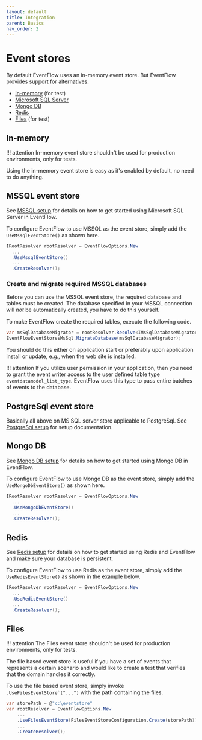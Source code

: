 ```yaml
---
layout: default
title: Integration
parent: Basics
nav_order: 2
---
```


# Event stores

By default EventFlow uses an in-memory event store. But EventFlow provides
support for alternatives.

- [In-memory](#in-memory) (for test)
- [Microsoft SQL Server](#mssql-event-store)
- [Mongo DB](#mongo-db)
- [Redis](#redis)
- [Files](#files) (for test)

## In-memory

!!! attention
    In-memory event store shouldn't be used for production environments, only for tests.

Using the in-memory event store is easy as it's enabled by default, no need
to do anything.

## MSSQL event store

See [MSSQL setup](mssql.md) for details on how to get started
using Microsoft SQL Server in EventFlow.

To configure EventFlow to use MSSQL as the event store, simply add the
``UseMssqlEventStore()`` as shown here.

```csharp
IRootResolver rootResolver = EventFlowOptions.New
  ...
  .UseMssqlEventStore()
  ...
  .CreateResolver();
```

### Create and migrate required MSSQL databases

Before you can use the MSSQL event store, the required database and
tables must be created. The database specified in your MSSQL connection
will *not* be automatically created, you have to do this yourself.

To make EventFlow create the required tables, execute the following
code.

```csharp
var msSqlDatabaseMigrator = rootResolver.Resolve<IMsSqlDatabaseMigrator>();
EventFlowEventStoresMsSql.MigrateDatabase(msSqlDatabaseMigrator);
```

You should do this either on application start or preferably upon
application install or update, e.g., when the web site is installed.

!!! attention
    If you utilize user permission in your application, then you
    need to grant the event writer access to the user defined table type
    ``eventdatamodel_list_type``. EventFlow uses this type to pass entire
    batches of events to the database.

## PostgreSql event store

Basically all above on MS SQL server store applicable to PostgreSql. See [PostgreSql setup](postgresql.md) 
for setup documentation.

## Mongo DB

See [Mongo DB setup](mongodb.md) for details on how to get started using Mongo DB in EventFlow.

To configure EventFlow to use Mongo DB as the event store, simply add the ``UseMongoDbEventStore()`` as shown here.

```csharp
IRootResolver rootResolver = EventFlowOptions.New
  ...
  .UseMongoDbEventStore()
  ...
  .CreateResolver();
```

## Redis

See [Redis setup](redis.md) for details on how to get started using Redis and EventFlow and make sure your database is persistent.

To configure EventFlow to use Redis as the event store, simply add the ``UseRedisEventStore()`` as shown in the example below.

```csharp
IRootResolver rootResolver = EventFlowOptions.New
  ...
  .UseRedisEventStore()
  ...
  .CreateResolver();
```

## Files

!!! attention
    The Files event store shouldn't be used for production environments, only for tests.

The file based event store is useful if you have a set of events that represents
a certain scenario and would like to create a test that verifies that the domain
handles it correctly.

To use the file based event store, simply invoke ``.UseFilesEventStore`("...")``
with the path containing the files.

```csharp
var storePath = @"c:\eventstore"
var rootResolver = EventFlowOptions.New
    ...
    .UseFilesEventStore(FilesEventStoreConfiguration.Create(storePath))
    ...
    .CreateResolver();
```
